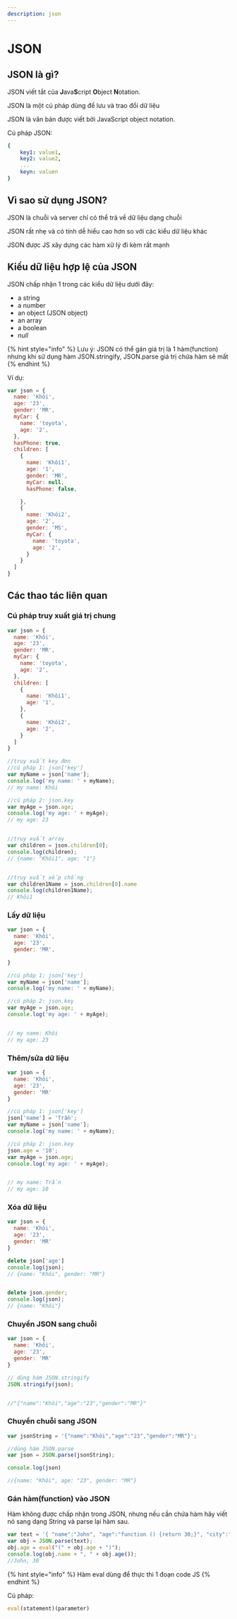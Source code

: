 ```yaml
---
description: json
---
```


# JSON

## JSON là gì?

JSON viết tắt của **J**ava**S**cript **O**bject **N**otation.

JSON là một cú pháp dùng để lưu và trao đổi dữ liệu

JSON là văn bản được viết bởi JavaScript object notation.

Cú pháp JSON:

```yaml
{
    key1: value1,
    key2: value2,
    ...
    keyn: valuen
}
```

## Vì sao sử dụng JSON?

JSON là chuỗi và server chỉ có thể trả về dữ liệu dạng chuỗi

JSON rất nhẹ và có tính dễ hiểu cao hơn so với các kiểu dữ liệu khác

JSON được JS xây dựng các hàm xử lý đi kèm rất mạnh

## Kiểu dữ liệu hợp lệ của JSON

JSON chấp nhận 1 trong các kiểu dữ liệu dưới đây:

* a string
* a number
* an object (JSON object)
* an array
* a boolean
* _null_

{% hint style="info" %}
Lưu ý: JSON có thể gán giá trị là 1 hàm(function) nhưng khi sử dụng hàm JSON.stringify, JSON.parse giá trị chứa hàm sẽ mất
{% endhint %}

Ví dụ:

```javascript
var json = {
  name: 'Khôi',
  age: '23',
  gender: 'MR',
  myCar: {
    name: 'toyota',
    age: '2',
  },
  hasPhone: true,
  children: [
    {
      name: 'Khôi1',
      age: '1',
      gender: 'MR',
      myCar: null,
      hasPhone: false,

    },
    {
      name: 'Khôi2',
      age: '2',
      gender: 'MS',
      myCar: {
        name: 'toyota',
        age: '2',
      }
    }
  ]
}
```

## Các thao tác liên quan

### Cú pháp truy xuất giá trị chung

```javascript
var json = {
  name: 'Khôi',
  age: '23',
  gender: 'MR',
  myCar: {
    name: 'toyota',
    age: '2',
  },
  children: [
    {
      name: 'Khôi1',
      age: '1',
    },
    {
      name: 'Khôi2',
      age: '2',
    }
  ]
}

//truy xuất key đơn
//cú pháp 1: json['key']
var myName = json['name'];
console.log('my name: ' + myName);
// my name: Khôi

//cú pháp 2: json.key
var myAge = json.age;
console.log('my age: ' + myAge);
// my age: 23


//truy xuất array
var children = json.children[0];
console.log(children);
// {name: "Khôi1", age: "1"}


//truy xuất xếp chồng
var children1Name = json.children[0].name
console.log(children1Name);
// Khôi1
```

### Lấy dữ liệu

```javascript
var json = {
  name: 'Khôi',
  age: '23',
  gender: 'MR',
 
}

//cú pháp 1: json['key']
var myName = json['name'];
console.log('my name: ' + myName);

//cú pháp 2: json.key
var myAge = json.age;
console.log('my age: ' + myAge);


// my name: Khôi
// my age: 23
```

### Thêm/sửa dữ liệu

```javascript
var json = {
  name: 'Khôi',
  age: '23',
  gender: 'MR'
}

//cú pháp 1: json['key']
json['name'] = 'Trần';
var myName = json['name'];
console.log('my name: ' + myName);

//cú pháp 2: json.key
json.age = '10';
var myAge = json.age;
console.log('my age: ' + myAge);


// my name: Trần
// my age: 10
```

### Xóa dữ liệu

```javascript
var json = {
  name: 'Khôi',
  age: '23',
  gender: 'MR'
}

delete json['age']
console.log(json);
// {name: "Khôi", gender: "MR"}


delete json.gender;
console.log(json);
// {name: "Khôi"}
```

### Chuyển JSON sang chuỗi

```javascript
var json = {
  name: 'Khôi',
  age: '23',
  gender: 'MR'
}

// dùng hàm JSON.stringify
JSON.stringify(json);


//"{"name":"Khôi","age":"23","gender":"MR"}"
```

### Chuyển chuỗi sang JSON

```javascript
var jsonString = '{"name":"Khôi","age":"23","gender":"MR"}';

//dùng hàm JSON.parse
var json = JSON.parse(jsonString);

console.log(json)

//{name: "Khôi", age: "23", gender: "MR"}
```

### Gán hàm(function) vào JSON

Hàm không được chấp nhận trong JSON, nhưng nếu cần chứa hàm hãy viết nó sang dạng String và parse lại hàm sau.

```javascript
var text = '{ "name":"John", "age":"function () {return 30;}", "city":"New York"}';
var obj = JSON.parse(text);
obj.age = eval("(" + obj.age + ")");
console.log(obj.name + ", " + obj.age());
//John, 30
```

{% hint style="info" %}
Hàm eval dùng để thực thi 1 đoạn code JS
{% endhint %}

Cú pháp:

```javascript
eval(statement)(parameter)
```
